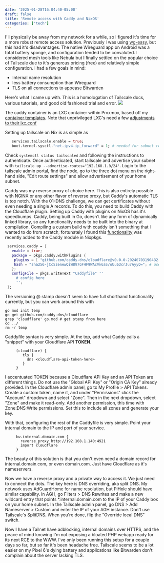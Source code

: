 ```yaml
---
date: '2025-01-28T16:04:40-05:00'
draft: false 
title: 'Remote access with Caddy and NixOS'
categories: ["tech"]
---
```


I'll physically be away from my network for a while, so I figured it's time for a more robust remote access solution. Previously I was using [wg-easy](https://github.com/wg-easy/wg-easy), but this had it's disadvantages. 
The native Wireguard app on Android was a total battery sponge, and configuration tended to be convaluted. I considered mesh tools like Nebula but I finally settled on the popular choice of Tailscale due to it's generous pricing (free) 
and relatively simple configuration. I had a few goals in mind:
- Internal name resolution
- less battery consumption than Wireguard
- TLS on all connections to appease Bitwarden 

Here's what I came up with. This is a homologation of Tailscale docs, various tutorials, and good old fashioned trial and error. 
![](/img/ts-caddy-diagram.png)

The caddy container is an LXC container within Proxmox, based off my [container templates](https://github.com/hogcycle/nixos-proxmox-lxc). Note that unprivileged LXC's need a few [adjustments to their lxc.conf](https://tailscale.com/kb/1130/lxc-unprivileged)

Setting up tailscale on Nix is as simple as
```nix
   services.tailscale.enable = true;
   boot.kernel.sysctl."net.ipv4.ip_forward" = 1; # needed for subnet routing
```

Check ```systemctl status tailscaled``` and following the instructions to authenticate.
Once authenticated, start tailscale and advertise your subnet with ```tailscale up --advertise-routes="192.168.1.0/24"```. 
Login to the tailscale admin portal, find the node, go to the three dot menu on the right-hand side, "Edit route settings" and allow advertisement of your home subnet. 

Caddy was my reverse proxy of choice here. This is also entirely possible with NGINX or any other flavor of reverse proxy, but Caddy's automatic TLS is top notch. With the 01-DNS challenge, we can get certificates without even needing a single A records. To do this, you need to build Caddy with the Cloudflare plugin. Setting up Caddy with plugins on NixOS has it's speedbumps. Caddy, being built in Go, doesn't like any form of dynamically linked library, so any functionality needs to be built into the binary at compilation. Compiling a custom build with xcaddy isn't something that I wanted to do from scratch; fortunately I found this [functionality](https://github.com/NixOS/nixpkgs/pull/358586) was recently added to the Caddy module in Nixpkgs.
```nix
 services.caddy = {
   enable = true;
   package = pkgs.caddy.withPlugins {
    plugins = [ "github.com/caddy-dns/cloudflare@v0.0.0-20240703190432-89f16b99c18e" ]; # get version stamp using go get, see below 
    hash = "sha256-jCcSzenewQiW897GFHF9WAcVkGaS/oUu63crJu7AyyQ="; # use lib.fakeHash; and rebuild
   }; 
   configFile = pkgs.writeText "Caddyfile" ''
     # config here
     '';
 }; 
```
The versioning @ stamp doesn't seem to have full shorthand functionality currently, but you can work around this with 
```shell
go mod init temp
go get github.com/caddy-dns/cloudflare
grep 'cloudflare' go.mod # get stamp from here
cd ../
rm -r temp
```

Caddyfile syntax is very simple. At the top, add what Caddy calls a "snippet" with your Cloudflare API **TOKEN**. 
```
     (cloudflare) { 
        tls { 
          dns <cloudflare-api-token-here> 
        } 
     }
```

I accentuated TOKEN because a Cloudflare API Key and an API Token are different things. Do not use the "Global API Key" or "Origin CA Key" already provided.
In the Cloudflare admin panel, go to My Profile > API Tokens. Create a custom token, name it, and under "Permissions" click the "Account" dropdown and select "Zone". Then in the next dropdown, select "Zone" and make it read-only.
Add another permission, this time with Zone:DNS:Write permissions. Set this to include all zones and generate your key.

With that, configuring the rest of the Caddyfile is very simple. Point your internal domain to the IP and port of your service. 

```
     bw.internal.domain.com { 
       reverse_proxy http://192.168.1.140:4921
       import cloudflare
     }
```
The beauty of this solution is that you don't even need a domain record for internal.domain.com, or even domain.com. Just have Cloudflare as it's nameservers.

Now we have a reverse proxy and a private way to access it. We just need to connect the dots. The key here is DNS overriding, aka split DNS. My network uses AdGuardHome for name resolution, but PiHole should have similar capability.
In AGH, go Filters > DNS Rewrites and make a new wildcard entry that points *.internal.domain.com to the IP of your Caddy box on your home subnet. 
In the Tailscale admin panel, go DNS > Add Nameserver > Custom and enter the IP of your AGH instance. Don't use Tailscale's SplitDNS. When you're done, flip the "Override local DNS" switch. 

Now I have a Tailnet have adblocking, internal domains over HTTPS, and the peace of mind knowing I'm not exposing a bloated PHP webapp ready for its next RCE to the WWW. I've only been running this setup for a couple days so far, but so far it's been headache free. Tailscale seems to be a lot easier on my Pixel 6's dying battery and applications like Bitwarden don't complain about the server lacking TLS. 








